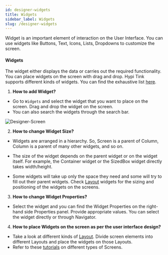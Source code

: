 ```yaml
---
id: designer-widgets
title: Widgets
sidebar_label: Widgets
slug: /designer-widgets
---
```


Widget is an important element of interaction on the User Interface. You can use widgets like Buttons, Text, Icons, Lists, Dropdowns to customize the screen. 

#### Widgets

The widget either displays the data or carries out the required functionality. You can place widgets on the screen with drag and drop. Hypi Tink supports different kinds of widgets. You can find the exhaustive list [here](widget-groups.md).

1. **How to add Widget?**

+ Go to `Widgets` and select the widget that you want to place on the screen. Drag and drop the widget on the screen.
+ You can also search the widgets through the search bar.

![Designer-Screen](/img/Designer-Widgets-1.PNG)

2. **How to change Widget Size?**

+ Widgets are arranged in a hierarchy. So, Screen is a parent of Column, Column is a parent of many other widgets, and so on.

+ The size of the widget depends on the parent widget or on the widget itself. For example, the Container widget or the SizedBox widget directly takes width/height.

+ Some widgets will take up only the space they need and some will try to fill out their parent widgets. Check [Layout](widget-layout.md) widgets for the sizing and positioning of the widgets on the screens.

3. **How to change Widget Properties?**

+ Select the widget and you can find the Widget Properties on the right-hand side Properties panel. Provide appropriate values. You can select the widget directly or through Navigator.

4. **How to place Widgets on the screen as per the user interface design?**

+ Take a look at different kinds of [Layout](widget-layout.md).  Divide screen elements into different Layouts and place the widgets on those Layouts.
 + Refer to these [tutorials](#) on different types of Screens.


